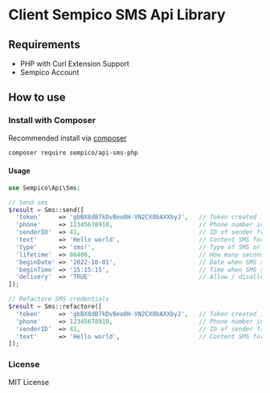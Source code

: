 # Client Sempico SMS Api Library

## Requirements

- PHP with Curl Extension Support
- Sempico Account

## How to use
### Install with Composer
Recommended install via [composer](http://getcomposer.org)
```bash
composer require sempico/api-sms-php
```

#### Usage
```php
use Sempico\Api\Sms;

// Send sms
$result = Sms::send([
  'token'     => 'gbBX8dB7kDvBeo0H-VN2CX0bAXXbyJ',   // Token created in Web app, is required
  'phone'     => 12345678910,                        // Phone number in international format, is required
  'senderID'  => 41,                                 // ID of sender from which SMS will be send, is required
  'text'      => 'Hello world',                      // Content SMS for sending, is required
  'type'      => 'sms!',                             // Type of SMS or HLR or MNP
  'lifetime'  => 86400,                              // How many seconds will this SMS live
  'beginDate' => '2022-10-01',                       // Date when SMS should be send
  'beginTime' => '15:15:15',                         // Time when SMS should be send in selected beginDate
  'delivery'  => 'TRUE'                              // Allow / disallow get DLR back
]); 

// Refactore SMS credentials
$result = Sms::refactore([
  'token'     => 'gbBX8dB7kDvBeo0H-VN2CX0bAXXbyJ',   // Token created in Web app, is required
  'phone'     => 12345678910,                        // Phone number in international format, is required
  'senderID'  => 41,                                 // ID of sender from which SMS will be send, is required
  'text'      => 'Hello world',                      // Content SMS for sending, is required
]); 
```

### License
MIT License
